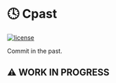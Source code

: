 # 🕓 Cpast

[![license](https://img.shields.io/github/license/skuzow/cpast.svg)](https://github.com/skuzow/cpast/blob/master/LICENSE)

Commit in the past.

## ⚠️ WORK IN PROGRESS
